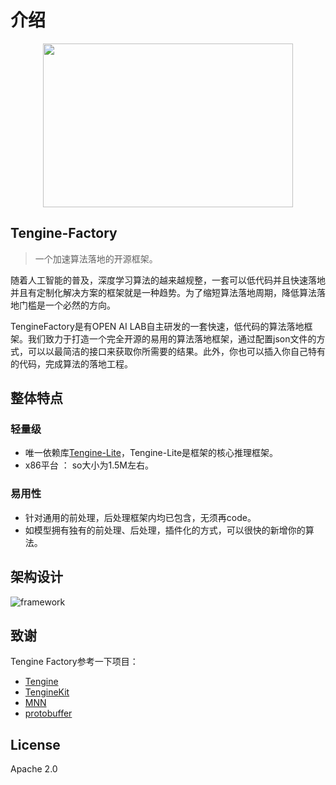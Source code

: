 # 介绍
<div align=center><img width="400" height="262" src="https://openailab.oss-cn-shenzhen.aliyuncs.com/logo/tenginefactory2.png"/></div>

## Tengine-Factory
> 一个加速算法落地的开源框架。

随着人工智能的普及，深度学习算法的越来越规整，一套可以低代码并且快速落地并且有定制化解决方案的框架就是一种趋势。为了缩短算法落地周期，降低算法落地门槛是一个必然的方向。

TengineFactory是有OPEN AI LAB自主研发的一套快速，低代码的算法落地框架。我们致力于打造一个完全开源的易用的算法落地框架，通过配置json文件的方式，可以以最简洁的接口来获取你所需要的结果。此外，你也可以插入你自己特有的代码，完成算法的落地工程。

## 整体特点
### 轻量级
- 唯一依赖库[Tengine-Lite](https://github.com/OAID/Tengine)，Tengine-Lite是框架的核心推理框架。
- x86平台 ： so大小为1.5M左右。

### 易用性
- 针对通用的前处理，后处理框架内均已包含，无须再code。
- 如模型拥有独有的前处理、后处理，插件化的方式，可以很快的新增你的算法。

## 架构设计
![framework](https://openailab.oss-cn-shenzhen.aliyuncs.com/tenginefactory/framework.png)

## 致谢
Tengine Factory参考一下项目：
- [Tengine](https://github.com/OAID/Tengine)
- [TengineKit](https://github.com/OAID/TengineKit)
- [MNN](https://github.com/alibaba/MNN)
- [protobuffer](https://github.com/protocolbuffers/protobuf)

## License 
Apache 2.0
